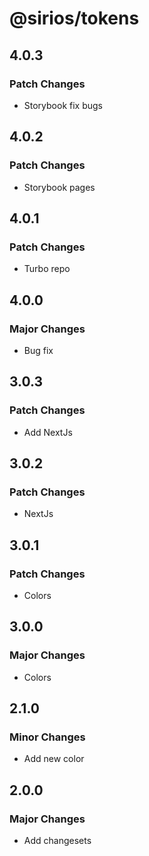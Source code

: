 # @sirios/tokens

## 4.0.3

### Patch Changes

- Storybook fix bugs

## 4.0.2

### Patch Changes

- Storybook pages

## 4.0.1

### Patch Changes

- Turbo repo

## 4.0.0

### Major Changes

- Bug fix

## 3.0.3

### Patch Changes

- Add NextJs

## 3.0.2

### Patch Changes

- NextJs

## 3.0.1

### Patch Changes

- Colors

## 3.0.0

### Major Changes

- Colors

## 2.1.0

### Minor Changes

- Add new color

## 2.0.0

### Major Changes

- Add changesets
